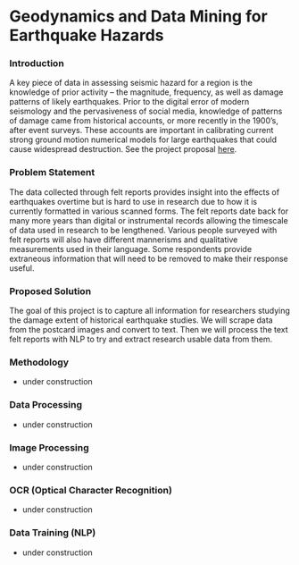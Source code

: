 # Geodynamics and Data Mining for Earthquake Hazards

### Introduction
A key piece of data in assessing seismic hazard for a region is the knowledge of
prior activity – the magnitude, frequency, as well as damage patterns of likely
earthquakes. Prior to the digital error of modern seismology and the
pervasiveness of social media, knowledge of patterns of damage came from
historical accounts, or more recently in the 1900’s, after event surveys. These
accounts are important in calibrating current strong ground motion numerical
models for large earthquakes that could cause widespread destruction. See the
project proposal [here](https://docs.google.com/document/d/1Jy4wVc0VI-S1xsQBLGDiCbZen5ulVX0YXdsRfj8YVVM/edit).

### Problem Statement
The data collected through felt reports provides insight into the effects of earthquakes overtime but is hard to use in research due to how it is currently formatted in various scanned forms. The felt reports date back for many more years than digital or instrumental records allowing the timescale of data used in research to be lengthened. Various people surveyed with felt reports will also have different mannerisms and qualitative measurements used in their language. Some respondents provide extraneous information that will need to be removed to make their response useful. 

### Proposed Solution
The goal of this project is to capture all information for researchers studying
the damage extent of historical earthquake studies. We will scrape data from the postcard images
and convert to text. Then we will process the text felt reports with NLP to try and
extract research usable data from them.

### Methodology
- under construction

### Data Processing
- under construction

### Image Processing
- under construction

### OCR (Optical Character Recognition)
- under construction

### Data Training (NLP)
- under construction



